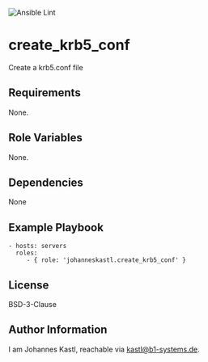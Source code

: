 ![Ansible Lint](https://github.com/johanneskastl/ansible-role-create_krb5_conf/workflows/Ansible%20Lint/badge.svg)

create_krb5_conf
=========

Create a krb5.conf file

Requirements
------------

None.

Role Variables
--------------

None.

Dependencies
------------

None

Example Playbook
----------------

    - hosts: servers
      roles:
         - { role: 'johanneskastl.create_krb5_conf' }

License
-------

BSD-3-Clause

Author Information
------------------

I am Johannes Kastl, reachable via kastl@b1-systems.de.
